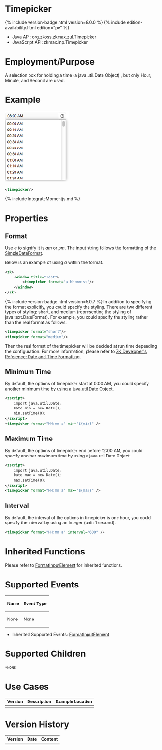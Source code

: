 

# Timepicker

{% include version-badge.html version=8.0.0 %} {% include edition-availability.html edition="pe" %}

- Java API: <javadoc>org.zkoss.zkmax.zul.Timepicker</javadoc>
- JavaScript API:
  <javadoc directory="jsdoc">zkmax.inp.Timepicker</javadoc>


# Employment/Purpose

A selection box for holding a time (a java.util.Date Object) , but only
Hour, Minute, and Second are used.

# Example

![](/zk_component_ref/images/ZKCompRef_Timepicker.png)

```xml
<timepicker/>
```

{% include IntegrateMomentjs.md %}

# Properties

## Format

Use *a* to signify it is *am* or *pm*. The input string follows the
formatting of the
[SimpleDateFormat](http://java.sun.com/j2se/1.5.0/docs/api/java/text/SimpleDateFormat.html).

Below is an example of using *a* within the format.

```xml
<zk>
    <window title="Test">
        <timepicker format="a hh:mm:ss"/>
    </window>
</zk>
```

{% include version-badge.html version=5.0.7 %} In addition to specifying the format
explicitly, you could specify the styling. There are two different types
of styling: short, and medium (representing the styling of
java.text.DateFormat). For example, you could specify the styling rather
than the real format as follows.

```xml
<timepicker format="short"/>
<timepicker format="medium"/>
```

Then the real format of the timepicker will be decided at run time
depending the configuration. For more information, please refer to [ZK
Developer's Reference: Date and Time
Formatting]({{site.baseurl}}/zk_dev_ref/internationalization/date_and_time_formatting).

## Minimum Time

By default, the options of timepicker start at 0:00 AM, you could
specify another minimum time by using a java.util.Date Object.

```xml
<zscript>
    import java.util.Date;
    Date min = new Date();
    min.setTime(0);
</zscript>
<timepicker format="HH:mm a" min="${min}" />
```

## Maximum Time

By default, the options of timepicker end before 12:00 AM, you could
specify another maximum time by using a java.util.Date Object.

```xml
<zscript>
    import java.util.Date;
    Date max = new Date();
    max.setTime(0);
</zscript>
<timepicker format="HH:mm a" max="${max}" />
```

## Interval

By default, the interval of the options in timepicker is one hour, you
could specify the interval by using an integer (unit: 1 second).

```xml
<timepicker format="HH:mm a" interval="600" />
```

# Inherited Functions

Please refer to [
FormatInputElement]({{site.baseurl}}/zk_component_ref/base_components/formatinputelement)
for inherited functions.

# Supported Events

<table>
<thead>
<tr class="header">
<th><center>
<p>Name</p>
</center></th>
<th><center>
<p>Event Type</p>
</center></th>
</tr>
</thead>
<tbody>
<tr class="odd">
<td><p>None</p></td>
<td><p>None</p></td>
</tr>
</tbody>
</table>

- Inherited Supported Events: [
  FormatInputElement]({{site.baseurl}}/zk_component_ref/base_components/formatinputelement#Supported_Events)

# Supported Children

`*NONE`

# Use Cases

| Version | Description | Example Location |
|---------|-------------|------------------|
|         |             |                  |

# Version History



| Version | Date | Content |
|---------|------|---------|
|         |      |         |


